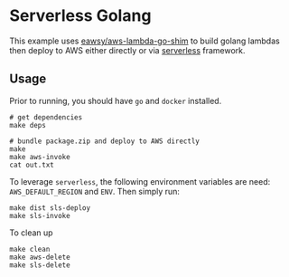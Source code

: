 # Serverless Golang

This example uses [eawsy/aws-lambda-go-shim](https://github.com/eawsy/aws-lambda-go-shim) to build golang lambdas then
deploy to AWS either directly or via [serverless](https://serverless.com/) framework.

## Usage
Prior to running, you should have `go` and `docker` installed. 

    # get dependencies
    make deps

    # bundle package.zip and deploy to AWS directly
    make
    make aws-invoke
    cat out.txt
    
To leverage `serverless`, the following environment variables are need: `AWS_DEFAULT_REGION` and `ENV`. Then simply run:

    make dist sls-deploy
    make sls-invoke

To clean up

	make clean
	make aws-delete
    make sls-delete
    
